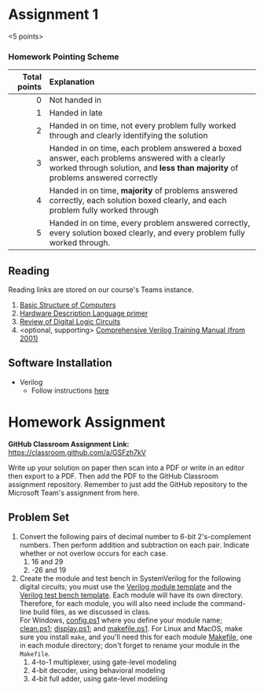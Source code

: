 # Assignment 1

<5 points>

### Homework Pointing Scheme

| Total points | Explanation                                                                                                                                                                       |
| -----------: | :-------------------------------------------------------------------------------------------------------------------------------------------------------------------------------- |
|            0 | Not handed in                                                                                                                                                                     |
|            1 | Handed in late                                                                                                                                                                    |
|            2 | Handed in on time, not every problem fully worked through and clearly identifying the solution                                                                                    |
|            3 | Handed in on time, each problem answered a boxed answer, each problems answered with a clearly worked through solution, and **less than majority** of problems answered correctly |
|            4 | Handed in on time, **majority** of problems answered correctly, each solution boxed clearly, and each problem fully worked through                                                |
|            5 | Handed in on time, every problem answered correctly, every solution boxed clearly, and every problem fully worked through.    

## Reading

Reading links are stored on our course's Teams instance.

1. [Basic Structure of Computers](https://cooperunion.sharepoint.com/:b:/s/Section_ECE-251-A-2025SP/EbAPAQKEWm5HrCgqFxJBcNcBoUJfJgyni2tLCI_XT3tB5Q?e=Hexhdg)
2. [Hardware Description Language primer](https://cooperunion.sharepoint.com/:b:/s/Section_ECE-251-A-2025SP/EcUcnqmsJz1IinxYnEzzFnABIQzUOs3jWoqTotSroQVq5g?e=eciNlf)
3. [Review of Digital Logic Circuits](https://cooperunion.sharepoint.com/:b:/s/Section_ECE-251-A-2025SP/EQWgBkDZ0MtIi-04QrdvtckB3P7NrNMeTZC6XINtIev9Qg?e=ka1eaN)
4. <optional, supporting> [Comprehensive Verilog Training Manual (from 2001)](https://cooperunion.sharepoint.com/:b:/s/Section_ECE-251-A-2025SP/ESMelOGGrkxDq6HG7O6ZjfoBmGLMV2yepKbqBskMm1oiNA?e=74Exnv)

## Software Installation

- Verilog
  - Follow instructions [here](../installing_verilog_locally.md)

# Homework Assignment 

**GitHub Classroom Assignment Link:** https://classroom.github.com/a/GSFzh7kV

Write up your solution on paper then scan into a PDF or write in an editor then export to a PDF. Then add the PDF to the GitHub Classroom assignment repository. Remember to just add the GitHub repository to the Microsoft Team's assignment from here.

## Problem Set

1. Convert the following pairs of decimal number to 6-bit 2's-complement numbers. Then perform addition and subtraction on each pair. Indicate whether or not overlow occurs for each case.
   1. 16 and 29
   1. -26 and 19
1. Create the module and test bench in SystemVerilog for the following digital circuits; you must use the [Verilog module template](../catalog/templates/module.sv) and the [Verilog test bench template](../catalog/templates/tb_module.sv). Each module will have its own directory. Therefore, for each module, you will also need include the command-line build files, as we discussed in class. <br>
   For Windows, [config.ps1](../catalog/templates/config.ps1) where you define your module name; [clean.ps1](../catalog/templates/clean.ps1); [display.ps1](../catalog/templates/display.ps1); and [makefile.ps1](../catalog/templates/makefile.ps1). For Linux and MacOS, make sure you install `make`, and you'll need this for each module [Makefile](../catalog/templates/Makefile), one in each module directory; don't forget to rename your module in the `Makefile`.
   1. 4-to-1 multiplexer, using gate-level modeling
   1. 4-bit decoder, using behavioral modeling
   1. 4-bit full adder, using gate-level modeling
